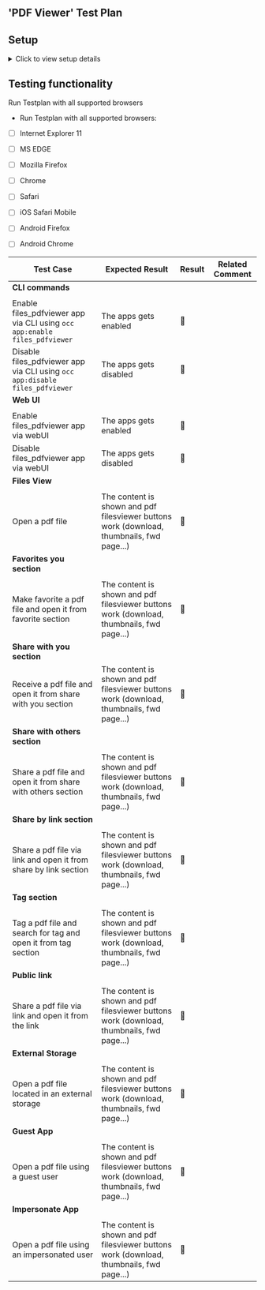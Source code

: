 ## 'PDF Viewer' Test Plan

## Setup

<details><summary>Click to view setup details</summary>

* [ ] `bash ./make_oc10_apps.sh guests windows_network_drive impersonate ~/Download/apps/files_pdfviewer-0.12.0-RC4.tar.gz`
      https://...

</details>

## Testing functionality

Run Testplan with all supported browsers

- Run Testplan with all supported browsers: 
* [ ] Internet Explorer 11 
* [ ] MS EDGE 
* [ ] Mozilla Firefox 
* [ ] Chrome 
* [ ] Safari
* [ ] iOS Safari Mobile
* [ ] Android Firefox
* [ ] Android Chrome


Test Case | Expected Result | Result | Related Comment
------------- | -------------- | ----- | ------
**CLI commands** |  |   |
|  |   |
Enable files_pdfviewer app via CLI using ```occ app:enable files_pdfviewer``` | The apps gets enabled | :construction:  |
Disable files_pdfviewer app via CLI using ```occ app:disable files_pdfviewer``` | The apps gets disabled | :construction:  |
**Web UI** |  |   |
|  |   |
Enable files_pdfviewer app via webUI | The apps gets enabled | :construction:  |
Disable files_pdfviewer app via webUI | The apps gets disabled | :construction:  |
**Files View** |  |   |
|  |   |
Open a pdf file | The content is shown and pdf filesviewer buttons work (download, thumbnails, fwd page...) | :construction:  |
**Favorites you section** |  |   |
|  |   |
Make favorite a pdf file and open it from favorite section| The content is shown and pdf filesviewer buttons work (download, thumbnails, fwd page...) | :construction:  |
**Share with you section** |  |   |
Receive a pdf file and open it from share with you section| The content is shown and pdf filesviewer buttons work (download, thumbnails, fwd page...) | :construction:  |
**Share with others section**|  |   |
|  |   |
Share a pdf file and open it from share with others section| The content is shown and pdf filesviewer buttons work (download, thumbnails, fwd page...) | :construction:  |
**Share by link section**|  |   |
|  |   |
Share a pdf file via link and open it from share by link section| The content is shown and pdf filesviewer buttons work (download, thumbnails, fwd page...) | :construction:  |
**Tag section**|  |   |
|  |   |
Tag a pdf file and search for tag and open it from tag section| The content is shown and pdf filesviewer buttons work (download, thumbnails, fwd page...) | :construction:  |
**Public link**|  |   |
|  |   |
Share a pdf file via link and open it from the link| The content is shown and pdf filesviewer buttons work (download, thumbnails, fwd page...) | :construction:  |
**External Storage**|  |   |
|  |   |
Open a pdf file located in an external storage | The content is shown and pdf filesviewer buttons work (download, thumbnails, fwd page...) | :construction:  |
**Guest App**|  |   |
|  |   |
Open a pdf file using a guest user | The content is shown and pdf filesviewer buttons work (download, thumbnails, fwd page...) | :construction:  |
**Impersonate App**|  |   |
|  |   |
Open a pdf file using an impersonated user | The content is shown and pdf filesviewer buttons work (download, thumbnails, fwd page...) | :construction:  |
